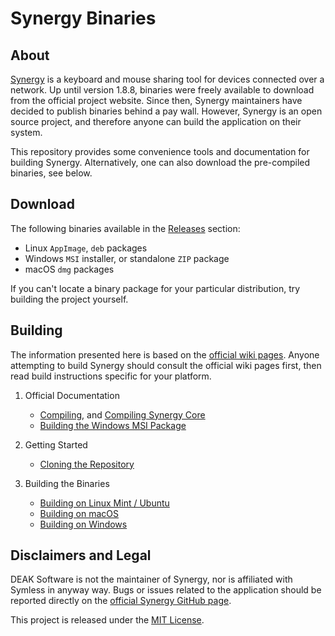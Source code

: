 # Synergy Binaries

## About

[Synergy](https://github.com/symless/synergy-core) is a keyboard and mouse sharing tool for devices connected over a network. Up until version 1.8.8, binaries were freely available to download from the official project website. Since then, Synergy maintainers have decided to publish binaries behind a pay wall. However, Synergy is an open source project, and therefore anyone can build the application on their system.

This repository provides some convenience tools and documentation for building Synergy. Alternatively, one can also download the pre-compiled binaries, see below.

## Download

The following binaries available in the [Releases](https://github.com/DEAKSoftware/Synergy-Binaries/releases) section:

* Linux `AppImage`, `deb` packages
* Windows `MSI` installer, or standalone `ZIP` package
* macOS `dmg` packages

If you can't locate a binary package for your particular distribution, try building the project yourself.

## Building

The information presented here is based on the [official wiki pages](https://github.com/symless/synergy-core/wiki). Anyone attempting to build Synergy should consult the official wiki pages first, then read build instructions specific for your platform.

1. Official Documentation
	* [Compiling](https://github.com/symless/synergy-core/wiki/Compiling), and [Compiling Synergy Core](https://github.com/symless/synergy-core/wiki/Compiling-Synergy-Core)
	* [Building the Windows MSI Package](https://github.com/symless/synergy-core/wiki/Building-the-Windows-MSI-Package)

2. Getting Started
	* [Cloning the Repository](./Documentation/Cloning.md)

3. Building the Binaries
	* [Building on Linux Mint / Ubuntu](./Documentation/BuildLinux.md)
	* [Building on macOS](./Documentation/BuildDarwin.md)
	* [Building on Windows](./Documentation/BuildWindows.md)

## Disclaimers and Legal

DEAK Software is not the maintainer of Synergy, nor is affiliated with Symless in anyway way. Bugs or issues related to the application should be reported directly on the [official Synergy GitHub page](https://github.com/symless/synergy-core).

This project is released under the [MIT License](./license.md).
